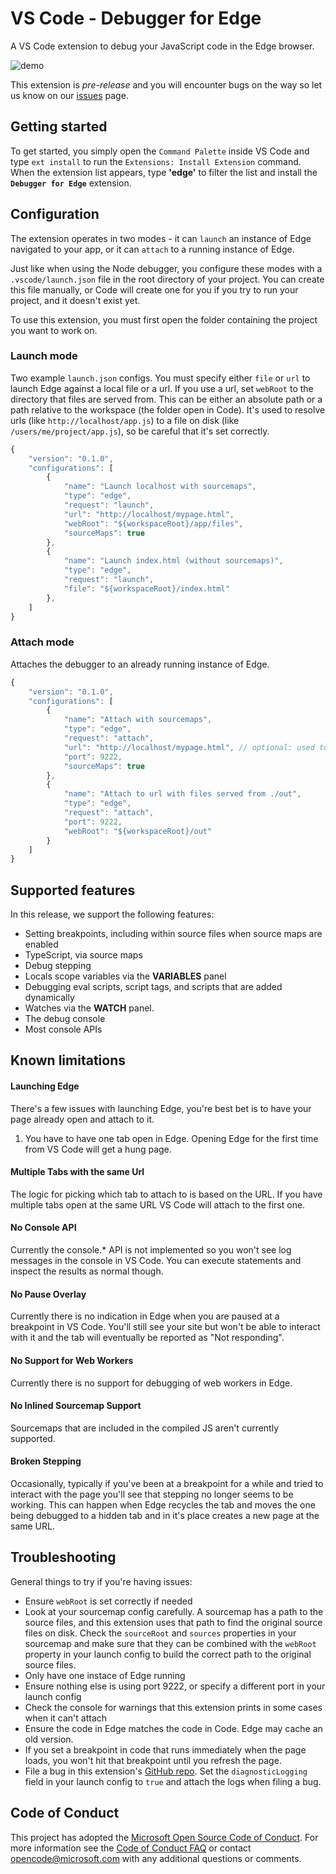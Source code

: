 # VS Code - Debugger for Edge

A VS Code extension to debug your JavaScript code in the Edge browser.

![demo](https://cdn.rawgit.com/microsoft/vscode-edge-debug/master/.demo.gif)

This extension is *pre-release* and you will encounter bugs on the way so let us know on our [issues](https://github.com/Microsoft/vscode-edge-debug/issues) page.

## Getting started

To get started, you simply open the `Command Palette` inside VS Code and type `ext install` to run the `Extensions: Install Extension` command.  When the extension list appears, type **'edge'** to filter the list and install the **`Debugger for Edge`** extension.  

## Configuration
The extension operates in two modes - it can `launch` an instance of Edge navigated to your app, or it can `attach` to a running instance of Edge. 

Just like when using the Node debugger, you configure these modes with a `.vscode/launch.json` file in the root directory of your project. You can create this file manually, or Code will create one for you if you try to run your project, and it doesn't exist yet.

To use this extension, you must first open the folder containing the project you want to work on.

### Launch mode
Two example `launch.json` configs. You must specify either `file` or `url` to launch Edge against a local file or a url. If you use a url, set `webRoot` to the directory that files are served from. This can be either an absolute path or a path relative to the workspace (the folder open in Code). It's used to resolve urls (like `http://localhost/app.js`) to a file on disk (like `/users/me/project/app.js`), so be careful that it's set correctly.

```javascript
{
    "version": "0.1.0",
    "configurations": [
        {
            "name": "Launch localhost with sourcemaps",
            "type": "edge",
            "request": "launch",
            "url": "http://localhost/mypage.html",
            "webRoot": "${workspaceRoot}/app/files",
            "sourceMaps": true
        },
        {
            "name": "Launch index.html (without sourcemaps)",
            "type": "edge",
            "request": "launch",
            "file": "${workspaceRoot}/index.html"
        },
    ]
}
````
### Attach mode
Attaches the debugger to an already running instance of Edge.

```javascript
{
    "version": "0.1.0",
    "configurations": [
        {
            "name": "Attach with sourcemaps",
            "type": "edge",
            "request": "attach",
            "url": "http://localhost/mypage.html", // optional: used to find the right tab running in Edge
            "port": 9222,
            "sourceMaps": true
        },
        {
            "name": "Attach to url with files served from ./out",
            "type": "edge",
            "request": "attach",
            "port": 9222,
            "webRoot": "${workspaceRoot}/out"
        }
    ]
}
```

## Supported features

In this release, we support the following features:

- Setting breakpoints, including within source files when source maps are enabled
- TypeScript, via source maps
- Debug stepping
- Locals scope variables via the **VARIABLES** panel 
- Debugging eval scripts, script tags, and scripts that are added dynamically
- Watches via the **WATCH** panel.
- The debug console
- Most console APIs

## Known limitations

#### Launching Edge

There's a few issues with launching Edge, you're best bet is to have your page already open and attach to it.

1. You have to have one tab open in Edge. Opening Edge for the first time from VS Code will get a hung page.

#### Multiple Tabs with the same Url
The logic for picking which tab to attach to is based on the URL. If you have multiple tabs open at the same URL VS Code will attach to the first one.

#### No Console API
Currently the console.* API is not implemented so you won't see log messages in the console in VS Code. You can execute statements and inspect the results as normal though.

#### No Pause Overlay
Currently there is no indication in Edge when you are paused at a breakpoint in VS Code. You'll still see your site but won't be able to interact with it and the tab will eventually be reported as "Not responding".

#### No Support for Web Workers
Currently there is no support for debugging of web workers in Edge.

#### No Inlined Sourcemap Support
Sourcemaps that are included in the compiled JS aren't currently supported.

#### Broken Stepping
Occasionally, typically if you've been at a breakpoint for a while and tried to interact with the page you'll see that stepping no longer seems to be working. This can happen when Edge recycles the tab and moves the one being debugged to a hidden tab and in it's place creates a new page at the same URL.

## Troubleshooting
General things to try if you're having issues:
* Ensure `webRoot` is set correctly if needed
* Look at your sourcemap config carefully. A sourcemap has a path to the source files, and this extension uses that path to find the original source files on disk. Check the `sourceRoot` and `sources` properties in your sourcemap and make sure that they can be combined with the `webRoot` property in your launch config to build the correct path to the original source files.
* Only have one instace of Edge running
* Ensure nothing else is using port 9222, or specify a different port in your launch config
* Check the console for warnings that this extension prints in some cases when it can't attach
* Ensure the code in Edge matches the code in Code. Edge may cache an old version.
* If you set a breakpoint in code that runs immediately when the page loads, you won't hit that breakpoint until you refresh the page.
* File a bug in this extension's [GitHub repo](https://github.com/Microsoft/vscode-edge-debug). Set the `diagnosticLogging` field in your launch config to `true` and attach the logs when filing a bug.

## Code of Conduct
This project has adopted the [Microsoft Open Source Code of Conduct](https://opensource.microsoft.com/codeofconduct/). For more information see the [Code of Conduct FAQ](https://opensource.microsoft.com/codeofconduct/faq/) or contact [opencode@microsoft.com](mailto:opencode@microsoft.com) with any additional questions or comments.
